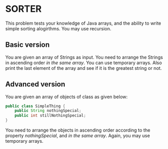 SORTER
===
This problem tests your knowledge of Java arrays, and the ability to write simple sorting alogirthms. You may use recursion.

Basic version
---
You are given an array of Strings as input. You need to arrange the Strings in ascending order *in the same array*.
You can use temporary arrays. Also print the last element of the array and see if it is the greatest string or not.

Advanced version
---
You are given an array of objects of class as given below:
``` java
public class SimpleThing {
    public String nothingSpecial;
    public int stillNothingSpecial;
}
```

You need to arrange the objects in ascending order according to the property *nothingSpecial*, and *in the same array*. Again, you may use temporary arrays.
